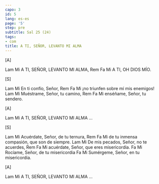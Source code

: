 ```yaml
---
capo: 3
id: 5
lang: es-es
page: '5'
step: pre
subtitle: Sal 25 (24)
tags:
- com
title: A TI, SEÑOR, LEVANTO MI ALMA
---
```


[A]

Lam                     Mi
A TI, SEÑOR, LEVANTO MI ALMA,
      Rem Fa   Mi
A TI, OH DIOS MÍO.

[S]

Lam             Mi
En ti confío, Señor,
                    Rem Fa    Mi
¡no triunfen sobre mí mis enemigos!
Lam                     Mi
Muéstrame, Señor, tu camino,
               Rem Fa   Mi
enséñame, Señor, tu sendero.

[A]

Lam                     Mi
A TI, SEÑOR, LEVANTO MI ALMA ...

[S]

Lam                        Mi
Acuérdate, Señor, de tu ternura,
                         Rem Fa      Mi
de tu inmensa compasión, que son de siempre.
Lam                            Mi
De mis pecados, Señor, no te acuerdes,
                  Rem Fa          Mi
acuérdate, Señor, que eres misericordia.
Fa                           Mi
Rocíame, Señor, de tu misericordia
   Fa                          Mi
Sumérgeme, Señor, en tu misericordia.

[A]

Lam                     Mi
A TI, SEÑOR, LEVANTO MI ALMA ...
